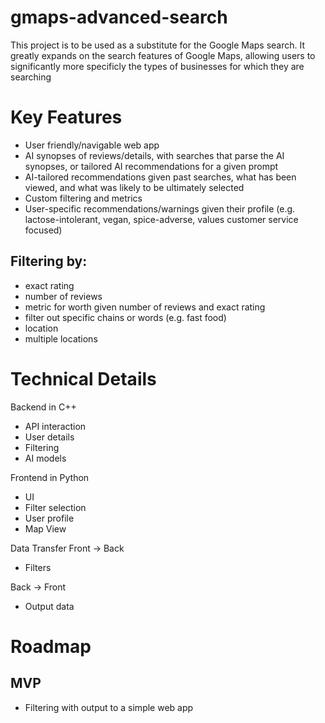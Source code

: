 # gmaps-advanced-search

This project is to be used as a substitute for the Google Maps search. It greatly expands on the search features of Google Maps, allowing users to significantly more specificly the types of businesses for which they are searching
# Key Features
- User friendly/navigable web app
- AI synopses of reviews/details, with searches that parse the AI synopses, or tailored AI recommendations for a given prompt
- AI-tailored recommendations given past searches, what has been viewed, and what was likely to be ultimately selected
- Custom filtering and metrics
- User-specific recommendations/warnings given their profile (e.g. lactose-intolerant, vegan, spice-adverse, values customer service focused)
## Filtering by:
- exact rating
- number of reviews
- metric for worth given number of reviews and exact rating
- filter out specific chains or words (e.g. fast food)
- location
- multiple locations

# Technical Details
Backend in C++
- API interaction
- User details
- Filtering
- AI models

Frontend in Python
- UI
- Filter selection
- User profile
- Map View

Data Transfer
Front -> Back
- Filters

Back -> Front
- Output data


# Roadmap
## MVP
- Filtering with output to a simple web app



